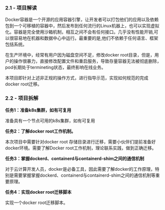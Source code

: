 ### 2.1 - 项目解读

Docker容器是一个开源的应用容器引擎，让开发者可以打包他们的应用以及依赖包到一个可移植的容器中，然后发布到任何流行的Linux机器上，也可以实现虚拟化。容器是完全使用沙箱机制，相互之间不会有任何接口。几乎没有性能开销,可以很容易地在机器和数据中心中运行。最重要的是,他们不依赖于任何语言、框架包括系统。
	
在生产环境中，经常有用户因为磁盘空间不足，修改docker root目录，但是，用户的操作很暴力，直接修改配置文件和重启服务，导致存量容器无法被彻底删除，pod长期处于termineting状态，最终影响在线业务。
	
本项目即针对上述非正规的操作方式，进行指导示范，实现如何规范的完成docker root迁移。

### 2.2 - 项目拆解

**任务1：准备k8s集群，如有可复用**

准备具有一个节点可用的k8s集群，如有可复用

**任务2：了解docker root工作机制。**

本次项目中需要针对docker root 存储目录进行迁移，需要小伙伴们提前准备好docker环境。需要了解Docker root工作机制，理论联系实践，做到正确迁移。

**任务3：掌握dockerd、containerd与containerd-shim之间的通信机制**

对于云计算开发人员，docker是必备工具，因此需要了解docker的工作原理，特别是需要掌握掌握dockerd、containerd与containerd-shim之间的通信机制等重要原理。

**任务4：实现docker root迁移脚本**
  
实现一个docker root迁移脚本。
